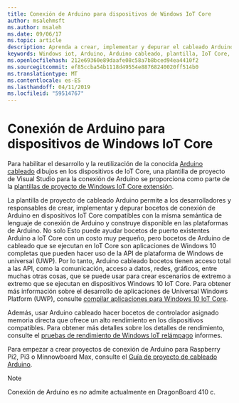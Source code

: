 ```yaml
---
title: Conexión de Arduino para dispositivos de Windows IoT Core
author: msalehmsft
ms.author: msaleh
ms.date: 09/06/17
ms.topic: article
description: Aprenda a crear, implementar y depurar el cableado Arduino dibujos en los dispositivos compatibles de Windows IoT Core.
keywords: Windows iot, Arduino, Arduino cableado, plantilla, IoT Core, UWP
ms.openlocfilehash: 212e69360e89daafe08c58a7b8bced94ea4410f2
ms.sourcegitcommit: ef85ccba54b1118d49554e88768240020ff514b0
ms.translationtype: MT
ms.contentlocale: es-ES
ms.lasthandoff: 04/11/2019
ms.locfileid: "59514767"
---
```

# <a name="arduino-wiring-for-windows-iot-core-devices"></a>Conexión de Arduino para dispositivos de Windows IoT Core

Para habilitar el desarrollo y la reutilización de la conocida [Arduino cableado](https://www.arduino.cc/en/Reference/HomePage) dibujos en los dispositivos de IoT Core, una plantilla de proyecto de Visual Studio para la conexión de Arduino se proporciona como parte de la [plantillas de proyecto de Windows IoT Core extensión](https://go.microsoft.com/fwlink/?linkid=847472).

La plantilla de proyecto de cableado Arduino permite a los desarrolladores y responsables de crear, implementar y depurar bocetos de conexión de Arduino en dispositivos IoT Core compatibles con la misma semántica de lenguaje de conexión de Arduino y construye disponible en las plataformas de Arduino. No solo Esto puede ayudar bocetos de puerto existentes Arduino a IoT Core con un costo muy pequeño, pero bocetos de Arduino de cableado que se ejecutan en IoT Core son aplicaciones de Windows 10 completas que pueden hacer uso de la API de plataforma de Windows de universal (UWP). Por lo tanto, Arduino cableado bocetos tienen acceso total a las API, como la comunicación, acceso a datos, redes, gráficos, entre muchas otras cosas, que se puede usar para crear escenarios de extremo a extremo que se ejecutan en dispositivos Windows 10 IoT Core. Para obtener más información sobre el desarrollo de aplicaciones de Universal Windows Platform (UWP), consulte [compilar aplicaciones para Windows 10 IoT Core](../develop-your-app/BuildingAppsForIoTCore.md).

Además, usar Arduino cableado hacer bocetos de controlador asignado memoria directa que ofrece un alto rendimiento en los dispositivos compatibles. Para obtener más detalles sobre los detalles de rendimiento, consulte el [pruebas de rendimiento de Windows IoT relámpago](../develop-your-app/LightningPerformance.md) informes.

Para empezar a crear proyectos de conexión de Arduino para Raspberry Pi2, Pi3 o Minnowboard Max, consulte el [Guía de proyecto de cableado Arduino](ArduinoWiringProjectGuide.md).

> [!NOTE]
> Conexión de Arduino es *no* admite actualmente en DragonBoard 410 c.
